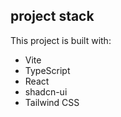 ## project stack

This project is built with:

- Vite
- TypeScript
- React
- shadcn-ui
- Tailwind CSS


